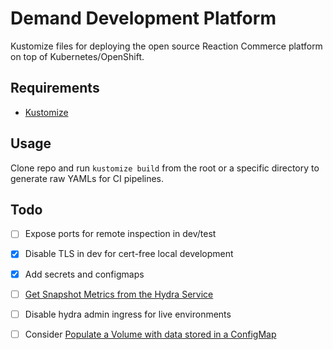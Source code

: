 # Demand Development Platform

Kustomize files for deploying the open source Reaction Commerce platform on top of Kubernetes/OpenShift.

## Requirements

- [Kustomize](https://kubernetes-sigs.github.io/kustomize/)

## Usage

Clone repo and run `kustomize build` from the root or a specific directory to generate raw YAMLs for CI pipelines.

## Todo

- [ ] Expose ports for remote inspection in dev/test
- [x] Disable TLS in dev for cert-free local development
- [x] Add secrets and configmaps
- [ ] [Get Snapshot Metrics from the Hydra Service][1]
- [ ] Disable hydra admin ingress for live environments
- [ ] Consider [Populate a Volume with data stored in a ConfigMap][2]


[1]: https://www.ory.sh/hydra/docs/reference/api#get-snapshot-metrics-from-the-hydra-service
[2]: https://kubernetes.io/docs/tasks/configure-pod-container/configure-pod-configmap/#populate-a-volume-with-data-stored-in-a-configmap
